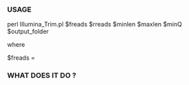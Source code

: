 ### USAGE

perl Illumina_Trim.pl $freads $rreads $minlen $maxlen $minQ $output_folder

where

$freads = 

### WHAT DOES IT DO ?


